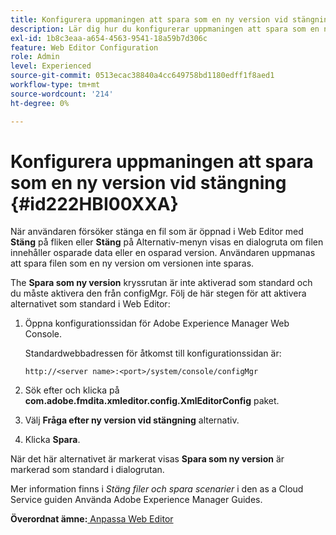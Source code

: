 ```yaml
---
title: Konfigurera uppmaningen att spara som en ny version vid stängning
description: Lär dig hur du konfigurerar uppmaningen att spara som en ny version vid stängning
exl-id: 1b8c3eaa-a654-4563-9541-18a59b7d306c
feature: Web Editor Configuration
role: Admin
level: Experienced
source-git-commit: 0513ecac38840a4cc649758bd1180edff1f8aed1
workflow-type: tm+mt
source-wordcount: '214'
ht-degree: 0%

---
```


# Konfigurera uppmaningen att spara som en ny version vid stängning {#id222HBI00XXA}

När användaren försöker stänga en fil som är öppnad i Web Editor med **Stäng** på fliken eller **Stäng** på Alternativ-menyn visas en dialogruta om filen innehåller osparade data eller en osparad version. Användaren uppmanas att spara filen som en ny version om versionen inte sparas.

The **Spara som ny version** kryssrutan är inte aktiverad som standard och du måste aktivera den från configMgr. Följ de här stegen för att aktivera alternativet som standard i Web Editor:

1. Öppna konfigurationssidan för Adobe Experience Manager Web Console.

   Standardwebbadressen för åtkomst till konfigurationssidan är:

   ```http
   http://<server name>:<port>/system/console/configMgr
   ```

1. Sök efter och klicka på **com.adobe.fmdita.xmleditor.config.XmlEditorConfig** paket.

1. Välj **Fråga efter ny version vid stängning** alternativ.

1. Klicka **Spara**.


När det här alternativet är markerat visas **Spara som ny version** är markerad som standard i dialogrutan.

Mer information finns i *Stäng filer och spara scenarier* i den as a Cloud Service guiden Använda Adobe Experience Manager Guides.

**Överordnat ämne:**[ Anpassa Web Editor](conf-web-editor.md)
